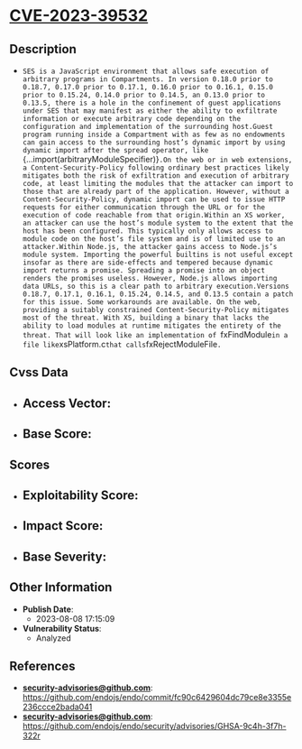 
# [CVE-2023-39532](https://cve.mitre.org/cgi-bin/cvename.cgi?name=CVE-2023-39532)

## Description

- `SES is a JavaScript environment that allows safe execution of arbitrary programs in Compartments. In version 0.18.0 prior to 0.18.7, 0.17.0 prior to 0.17.1, 0.16.0 prior to 0.16.1, 0.15.0 prior to 0.15.24, 0.14.0 prior to 0.14.5, an 0.13.0 prior to 0.13.5, there is a hole in the confinement of guest applications under SES that may manifest as either the ability to exfiltrate information or execute arbitrary code depending on the configuration and implementation of the surrounding host.Guest program running inside a Compartment with as few as no endowments can gain access to the surrounding host’s dynamic import by using dynamic import after the spread operator, like `{...import(arbitraryModuleSpecifier)}`.On the web or in web extensions, a Content-Security-Policy following ordinary best practices likely mitigates both the risk of exfiltration and execution of arbitrary code, at least limiting the modules that the attacker can import to those that are already part of the application. However, without a Content-Security-Policy, dynamic import can be used to issue HTTP requests for either communication through the URL or for the execution of code reachable from that origin.Within an XS worker, an attacker can use the host’s module system to the extent that the host has been configured. This typically only allows access to module code on the host’s file system and is of limited use to an attacker.Within Node.js, the attacker gains access to Node.js’s module system. Importing the powerful builtins is not useful except insofar as there are side-effects and tempered because dynamic import returns a promise. Spreading a promise into an object renders the promises useless. However, Node.js allows importing data URLs, so this is a clear path to arbitrary execution.Versions 0.18.7, 0.17.1, 0.16.1, 0.15.24, 0.14.5, and 0.13.5 contain a patch for this issue. Some workarounds are available. On the web, providing a suitably constrained Content-Security-Policy mitigates most of the threat. With XS, building a binary that lacks the ability to load modules at runtime mitigates the entirety of the threat. That will look like an implementation of `fxFindModule` in a file like `xsPlatform.c` that calls `fxRejectModuleFile`.`

## Cvss Data

- **Access Vector**:
  - 
- **Base Score**:
  - 

## Scores

- **Exploitability Score**:
  - 
- **Impact Score**:
  - 
- **Base Severity**:
  - 

## Other Information

- **Publish Date**:
  - 2023-08-08 17:15:09
- **Vulnerability Status**:
  - Analyzed

## References

- **security-advisories@github.com**: https://github.com/endojs/endo/commit/fc90c6429604dc79ce8e3355e236ccce2bada041
- **security-advisories@github.com**: https://github.com/endojs/endo/security/advisories/GHSA-9c4h-3f7h-322r
